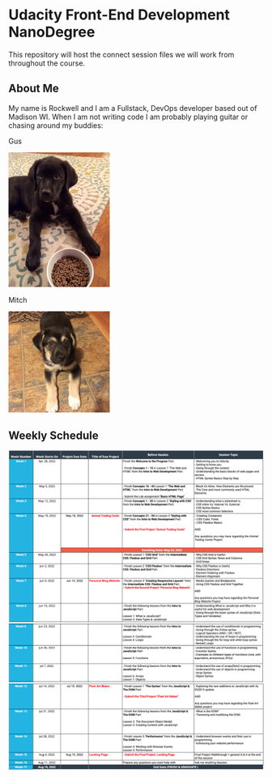 # Udacity Front-End Development NanoDegree

  This repository will host the connect session files we will work from throughout the course.

## About Me

  My name is Rockwell and I am a Fullstack, DevOps developer based out of Madison WI.  When I am not writing code I am probably playing guitar or chasing around my buddies:

  <p>Gus</p>
  <img src="./assets/img/gus.jpg" style="max-width: 200px;" />
  <p>Mitch</p>
  <img src="./assets/img/mitch.jpg" style="max-width: 200px;" />


## Weekly Schedule

  <img src="./assets/img/schedule1.png" />
  <img src="./assets/img/schedule2.png" />
  <img src="./assets/img/schedule3.png" />

